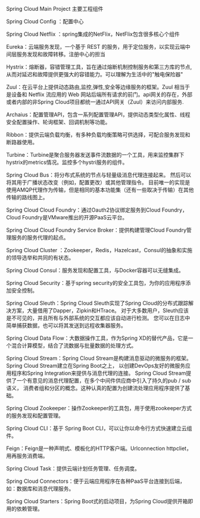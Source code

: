 
Spring Cloud Main Project  主要工程组件

Spring Cloud Config ：配置中心

Spring Cloud Netflix ：spring集成的NetFlix，NetFlix包含很多核心个组件

Eureka：云端服务发现，一个基于 REST 的服务，用于定位服务，以实现云端中间层服务发现和故障转移。注册中心的担当

Hystrix：熔断器，容错管理工具，旨在通过熔断机制控制服务和第三方库的节点,从而对延迟和故障提供更强大的容错能力。可以理解为生活中的"触电保险器"

Zuul：在云平台上提供动态路由,监控,弹性,安全等边缘服务的框架。Zuul 相当于是设备和 Netflix 流应用的 Web 网站后端所有请求的前门。api网关的存在，外部或者内部的非Spring Cloud项目都统一通过API网关（Zuul）来访问内部服务.
	     
Archaius：配置管理API，包含一系列配置管理API，提供动态类型化属性、线程安全配置操作、轮询框架、回调机制等功能。
	
Ribbon：提供云端负载均衡，有多种负载均衡策略可供选择，可配合服务发现和断路器使用。

Turbine：Turbine是聚合服务器发送事件流数据的一个工具，用来监控集群下hystrix的metrics情况。监控多个hystri服务的组件。

Spring Cloud Bus：将分布式系统的节点与轻量级消息代理连接起来。
		  然后可以将其用于广播状态改变（例如，配置更改）或其他管理指令。
		  目前唯一的实现是使用AMQP代理作为传输，但是相同的基本功能集（还有一些取决于传输）在其他传输的路线图上。

Spring Cloud Cloud Foundry：通过Oauth2协议绑定服务到Cloud Foundry，Cloud Foundry是VMware推出的开源PaaS云平台。

Spring Cloud Cloud Foundry Service Broker：提供构建管理Cloud Foundry管理服务的服务代理的起点。

Spring Cloud Cluster ：Zookeeper，Redis，Hazelcast，Consul的抽象和实施的领导选举和共同的有状态。

Spring Cloud Consul：服务发现和配置工具，与Docker容器可以无缝集成。

Spring Cloud Security：基于spring security的安全工具包，为你的应用程序添加安全控制。

Spring Cloud Sleuth：Spring Cloud Sleuth实现了Spring Cloud的分布式跟踪解决方案，大量借用了Dapper，Zipkin和HTrace。
		     对于大多数用户，Sleuth应该是不可见的，并且所有与外部系统的交互都应该自动进行检测。
	             您可以在日志中简单捕获数据，也可以将其发送到远程收集器服务。

Spring Cloud Data Flow：大数据操作工具，作为Spring XD的替代产品，它是一个混合计算模型，结合了流数据与批量数据的处理方式。

Spring Cloud Stream：Spring Cloud Stream是构建消息驱动的微服务的框架。 
		     Spring Cloud Stream建立在Spring Boot之上，
		     以创建DevOps友好的微服务应用程序和Spring Integration来提供与消息代理的连接。 
		     Spring Cloud Stream提供了一个有意见的消息代理配置，在多个中间件供应商中引入了持久的pub / sub语义，
		     消费者组和分区的概念。这种认真的配置为创建流处理应用程序提供了基础。

Spring Cloud Zookeeper：操作Zookeeper的工具包，用于使用zookeeper方式的服务发现和配置管理。

Spring Cloud CLI：基于 Spring Boot CLI，可以让你以命令行方式快速建立云组件。

Feign：Feign是一种声明式、模板化的HTTP客户端。Urlconnection httpcliet，用再服务消费端。

Spring Cloud Task：提供云端计划任务管理、任务调度。

Spring Cloud Connectors：便于云端应用程序在各种PaaS平台连接到后端，如：数据库和消息代理服务。

Spring Cloud Starters：Spring Boot式的启动项目，为Spring Cloud提供开箱即用的依赖管理。
